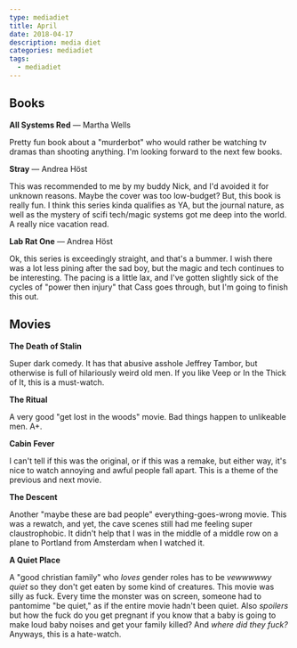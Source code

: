 ```yaml
---
type: mediadiet
title: April
date: 2018-04-17
description: media diet
categories: mediadiet
tags:
  - mediadiet
---
```


## Books

**All Systems Red** — Martha Wells

Pretty fun book about a "murderbot" who would rather be watching tv dramas
than shooting anything. I'm looking forward to the next few books.

**Stray** — Andrea Höst

This was recommended to me by my buddy Nick, and I'd avoided it for unknown
reasons. Maybe the cover was too low-budget? But, this book is really fun.
I think this series kinda qualifies as YA, but the journal nature, as well
as the mystery of scifi tech/magic systems got me deep into the world. A
really nice vacation read.

**Lab Rat One** — Andrea Höst

Ok, this series is exceedingly straight, and that's a bummer. I wish there
was a lot less pining after the sad boy, but the magic and tech continues
to be interesting. The pacing is a little lax, and I've gotten slightly
sick of the cycles of "power then injury" that Cass goes through, but I'm
going to finish this out.

## Movies

**The Death of Stalin**

Super dark comedy. It has that abusive asshole Jeffrey Tambor, but
otherwise is full of hilariously weird old men. If you like Veep or In the
Thick of It, this is a must-watch.

**The Ritual**

A very good "get lost in the woods" movie. Bad things happen to unlikeable
men. A+.

**Cabin Fever**

I can't tell if this was the original, or if this was a remake, but either
way, it's nice to watch annoying and awful people fall apart. This is a
theme of the previous and next movie.

**The Descent**

Another "maybe these are bad people" everything-goes-wrong movie. This was
a rewatch, and yet, the cave scenes still had me feeling super
claustrophobic. It didn't help that I was in the middle of a middle row on
a plane to Portland from Amsterdam when I watched it.

**A Quiet Place**

A "good christian family" who _loves_ gender roles has to be _vewwwwwy
quiet_ so they don't get eaten by some kind of creatures. This movie was
silly as fuck. Every time the monster was on screen, someone had to
pantomime "be quiet," as if the entire movie hadn't been quiet. Also
_spoilers_ but how the fuck do you get pregnant if you know that a baby is
going to make loud baby noises and get your family killed? And _where did
they fuck?_ Anyways, this is a hate-watch.
